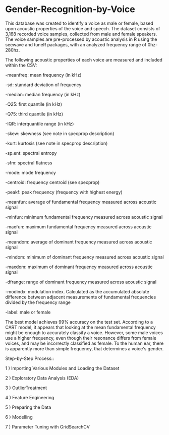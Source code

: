 # Gender-Recognition-by-Voice

This database was created to identify a voice as male or female, based upon acoustic properties of the voice and speech. The dataset consists of 3,168 recorded voice samples, collected from male and female speakers. The voice samples are pre-processed by acoustic analysis in R using the seewave and tuneR packages, with an analyzed frequency range of 0hz-280hz.


The following acoustic properties of each voice are measured and included within the CSV:

-meanfreq: mean frequency (in kHz)

-sd: standard deviation of frequency

-median: median frequency (in kHz)

-Q25: first quantile (in kHz)

-Q75: third quantile (in kHz)

-IQR: interquantile range (in kHz)

-skew: skewness (see note in specprop description)

-kurt: kurtosis (see note in specprop description)

-sp.ent: spectral entropy

-sfm: spectral flatness

-mode: mode frequency

-centroid: frequency centroid (see specprop)

-peakf: peak frequency (frequency with highest energy)

-meanfun: average of fundamental frequency measured across acoustic signal

-minfun: minimum fundamental frequency measured across acoustic signal

-maxfun: maximum fundamental frequency measured across acoustic signal

-meandom: average of dominant frequency measured across acoustic signal

-mindom: minimum of dominant frequency measured across acoustic signal

-maxdom: maximum of dominant frequency measured across acoustic signal

-dfrange: range of dominant frequency measured across acoustic signal

-modindx: modulation index. Calculated as the accumulated absolute difference between adjacent measurements of fundamental frequencies divided by the frequency range

-label: male or female



The best model achieves 99% accuracy on the test set. According to a CART model, it appears that looking at the mean fundamental frequency might be enough to accurately classify a voice. However, some male voices use a higher frequency, even though their resonance differs from female voices, and may be incorrectly classified as female. To the human ear, there is apparently more than simple frequency, that determines a voice's gender.


Step-by-Step Process::

1 ) Importing Various Modules and Loading the Dataset

2 ) Exploratory Data Analysis (EDA)

3 ) OutlierTreatment

4 ) Feature Engineering

5 ) Preparing the Data

6 ) Modelling

7 ) Parameter Tuning with GridSearchCV

